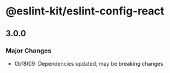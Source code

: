 # @eslint-kit/eslint-config-react

## 3.0.0
### Major Changes

- 0bf8f09: Dependencies updated, may be breaking changes
